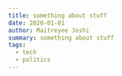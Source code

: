 ```yaml
---
title: something about stuff
date: 2020-01-01
author: Maitreyee Joshi
summary: something about stuff
tags:
  - tech
  - politics
---
```

